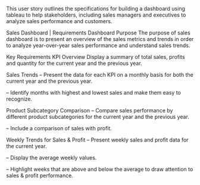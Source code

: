 This user story outlines the specifications for building a dashboard using tableau to help stakeholders, including sales managers and executives to analyze sales performance and customers. 

Sales Dashboard | Requirements
Dashboard Purpose
The purpose of sales dashboard is to present an overview of the sales metrics and trends in order to analyze year-over-year sales performance and understand sales trends.

Key Requirements
KPI Overview
Display a summary of total sales, profits and quantity for the current year and the previous year.

Sales Trends
 – Present the data for each KPI on a monthly basis for both the current year and the previous year.

 – Identify months with highest and lowest sales and make them easy to recognize.

Product Subcategory Comparison
 – Compare sales performance by different product subcategories for the current year and the previous year.

 – Include a comparison of sales with profit.

Weekly Trends for Sales & Profit
 – Present weekly sales and profit data for the current year.

 – Display the average weekly values.

 – Highlight weeks that are above and below the average to draw attention to sales & profit performance.
